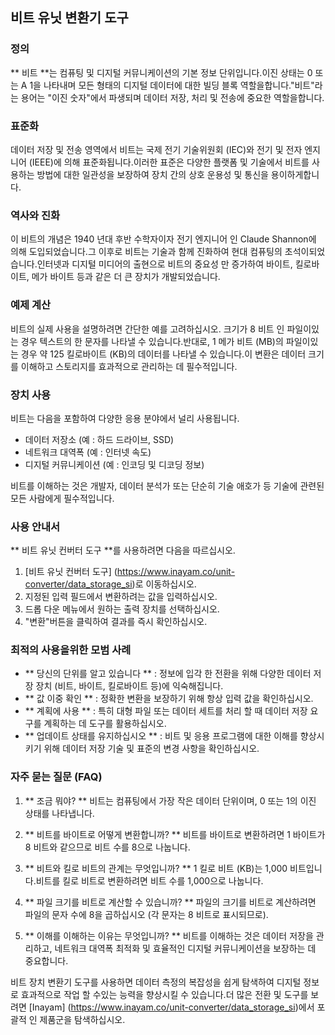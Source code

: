 ## 비트 유닛 변환기 도구

### 정의
** 비트 **는 컴퓨팅 및 디지털 커뮤니케이션의 기본 정보 단위입니다.이진 상태는 0 또는 A 1을 나타내며 모든 형태의 디지털 데이터에 대한 빌딩 블록 역할을합니다."비트"라는 용어는 "이진 숫자"에서 파생되며 데이터 저장, 처리 및 전송에 중요한 역할을합니다.

### 표준화
데이터 저장 및 전송 영역에서 비트는 국제 전기 기술위원회 (IEC)와 전기 및 전자 엔지니어 (IEEE)에 의해 표준화됩니다.이러한 표준은 다양한 플랫폼 및 기술에서 비트를 사용하는 방법에 대한 일관성을 보장하여 장치 간의 상호 운용성 및 통신을 용이하게합니다.

### 역사와 진화
이 비트의 개념은 1940 년대 후반 수학자이자 전기 엔지니어 인 Claude Shannon에 의해 도입되었습니다.그 이후로 비트는 기술과 함께 진화하여 현대 컴퓨팅의 초석이되었습니다.인터넷과 디지털 미디어의 출현으로 비트의 중요성 만 증가하여 바이트, 킬로바이트, 메가 바이트 등과 같은 더 큰 장치가 개발되었습니다.

### 예제 계산
비트의 실제 사용을 설명하려면 간단한 예를 고려하십시오. 크기가 8 비트 인 파일이있는 경우 텍스트의 한 문자를 나타낼 수 있습니다.반대로, 1 메가 비트 (MB)의 파일이있는 경우 약 125 킬로바이트 (KB)의 데이터를 나타낼 수 있습니다.이 변환은 데이터 크기를 이해하고 스토리지를 효과적으로 관리하는 데 필수적입니다.

### 장치 사용
비트는 다음을 포함하여 다양한 응용 분야에서 널리 사용됩니다.
- 데이터 저장소 (예 : 하드 드라이브, SSD)
- 네트워크 대역폭 (예 : 인터넷 속도)
- 디지털 커뮤니케이션 (예 : 인코딩 및 디코딩 정보)

비트를 이해하는 것은 개발자, 데이터 분석가 또는 단순히 기술 애호가 등 기술에 관련된 모든 사람에게 필수적입니다.

### 사용 안내서
** 비트 유닛 컨버터 도구 **를 사용하려면 다음을 따르십시오.
1. [비트 유닛 컨버터 도구] (https://www.inayam.co/unit-converter/data_storage_si)로 이동하십시오.
2. 지정된 입력 필드에서 변환하려는 값을 입력하십시오.
3. 드롭 다운 메뉴에서 원하는 출력 장치를 선택하십시오.
4. "변환"버튼을 클릭하여 결과를 즉시 확인하십시오.

### 최적의 사용을위한 모범 사례
- ** 당신의 단위를 알고 있습니다 ** : 정보에 입각 한 전환을 위해 다양한 데이터 저장 장치 (비트, 바이트, 킬로바이트 등)에 익숙해집니다.
- ** 값 이중 확인 ** : 정확한 변환을 보장하기 위해 항상 입력 값을 확인하십시오.
- ** 계획에 사용 ** : 특히 대형 파일 또는 데이터 세트를 처리 할 때 데이터 저장 요구를 계획하는 데 도구를 활용하십시오.
- ** 업데이트 상태를 유지하십시오 ** : 비트 및 응용 프로그램에 대한 이해를 향상시키기 위해 데이터 저장 기술 및 표준의 변경 사항을 확인하십시오.

### 자주 묻는 질문 (FAQ)

1. ** 조금 뭐야? **
비트는 컴퓨팅에서 가장 작은 데이터 단위이며, 0 또는 1의 이진 상태를 나타냅니다.

2. ** 비트를 바이트로 어떻게 변환합니까? **
비트를 바이트로 변환하려면 1 바이트가 8 비트와 같으므로 비트 수를 8으로 나눕니다.

3. ** 비트와 킬로 비트의 관계는 무엇입니까? **
1 킬로 비트 (KB)는 1,000 비트입니다.비트를 킬로 비트로 변환하려면 비트 수를 1,000으로 나눕니다.

4. ** 파일 크기를 비트로 계산할 수 있습니까? **
파일의 크기를 비트로 계산하려면 파일의 문자 수에 8을 곱하십시오 (각 문자는 8 비트로 표시되므로).

5. ** 이해를 이해하는 이유는 무엇입니까? **
비트를 이해하는 것은 데이터 저장을 관리하고, 네트워크 대역폭 최적화 및 효율적인 디지털 커뮤니케이션을 보장하는 데 중요합니다.

비트 장치 변환기 도구를 사용하면 데이터 측정의 복잡성을 쉽게 탐색하여 디지털 정보로 효과적으로 작업 할 수있는 능력을 향상시킬 수 있습니다.더 많은 전환 및 도구를 보려면 [Inayam] (https://www.inayam.co/unit-converter/data_storage_si)에서 포괄적 인 제품군을 탐색하십시오.
